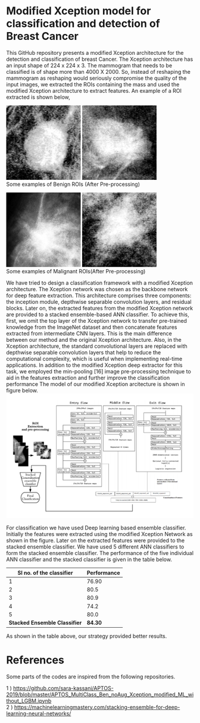 # Modified Xception model for classification and detection of Breast Cancer 

This GitHub repository presents a modified Xception architecture for the detection and classification of breast Cancer. The Xception architecture has an input shape of 224 x 224 x 3. The mammogram that needs to be classified is of shape more than 4000 X 2000. So, instead of reshaping the mammogram as reshaping would seriously compromise the quality of the input images, we extracted the ROIs containing the mass and used the modified Xception architecture to extract features. An example of a ROI extracted is shown below,


<img src="https://github.com/sagardeepdeb/rahman_xception_global/blob/main/enhanced_dataset/benign/Mass-Test_P_00099_LEFT_MLO_ROI_Mass_B_1.png%20.png" alt="(b)" width="200" height="200"> <img src="https://github.com/sagardeepdeb/rahman_xception_global/blob/main/enhanced_dataset/benign/Mass-Test_P_00278_RIGHT_MLO_ROI_Mass_B_1.png%20.png" alt="alt text" width="200" height="200"> <br/> Some examples of Benign ROIs (After Pre-processing)


<img src="https://github.com/sagardeepdeb/rahman_xception_global/blob/main/enhanced_dataset/malignant/Mass-Test_P_00324_RIGHT_MLO_ROI_Arch_M_1.png%20.png" alt="(a)" width="200" height="200"> <img src="https://github.com/sagardeepdeb/rahman_xception_global/blob/main/enhanced_dataset/malignant/Mass-Test_P_00514_LEFT_MLO_ROI_Mass_M_1.png%20.png" alt="alt text" width="200" height="200"> <br/> Some examples of Malignant ROIs(After Pre-processing)

We have tried to design a classification framework with a modified Xception architecture. The Xception network was chosen as the backbone network for deep feature extraction. This architecture comprises three components: the inception module, depthwise separable convolution layers, and residual blocks. Later on, the extracted features from the modified Xception network are provided to a stacked ensemble-based ANN classifier. To achieve this, first, we omit the top layer of the Xception network to transfer pre-trained knowledge from the ImageNet dataset and then concatenate features extracted from intermediate CNN layers. This is the main difference between our method and the original Xception architecture. Also, in the Xception architecture, the standard convolutional layers are replaced with depthwise separable convolution layers that help to reduce the computational complexity, which is useful when implementing real-time applications. In addition to the modified Xception deep extractor for this task, we employed the min-pooling [16] image pre-processing technique to aid in the features extraction and further improve the classification performance
The model of our modified Xception arcitecture is shown in figure below.
![Figure 5](https://github.com/sagardeepdeb/rahman_xception_global/blob/main/model.png)

For classification we have used Deep learning based ensemble classifier. Initially the features were extracted using the modified Xception Network as shown in the figure. Later on the extracted features were provided to the stacked ensemble classifier. We have used 5 different ANN classifiers to form the stacked ensemble classifier. The performance of the five individual ANN classifier and the stacked classifier is given in the table below.

Sl no. of the classifier | Performance
------------ | -------------
1 | 76.90
2 | 80.5
3 | 80.9
4 | 74.2
5 | 80.0
__Stacked Ensemble Classifier__ | __84.30__

As shown in the table above, our strategy provided better results.


# References 

Some parts of the codes are inspired from the following repositories.


1 ) https://github.com/sara-kassani/APTOS-2019/blob/master/APTOS_MultiClass_Ben_noAug_Xception_modified_ML_without_LGBM.ipynb <br/>
2 ) https://machinelearningmastery.com/stacking-ensemble-for-deep-learning-neural-networks/
